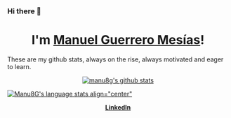 ### Hi there 👋
<h1 align="center">I'm <a href="https://github.com/Manu8G">Manuel Guerrero Mesías</a>!</h1>
These are my github stats, always on the rise, always motivated and eager to learn.

<p align="center">
  <a href="https://github.com/Manu8G"><img src="https://github-readme-stats.vercel.app/api?username=manu8g&hide_border=true&show_icons=true&text_color=4C71F1&bg_color=0000" alt="manu8g's github stats"></a>
</p>



[![Manu8G's language stats align="center"](https://github-readme-stats.vercel.app/api/top-langs/?username=manu8g&layout=compact&exclude_repo=dotfiles,manu8g.github.io,ed_pfinal.github.io&title_color=3a6960&icon_color=3a6960&text_color=3a6960&bg_color=efefef&border_color=1f1f1f)](https://github.com/manu8g?tab=repositories)



<p align="center">
  <strong><a href="https://www.linkedin.com/in/manugueme/">LinkedIn</a></strong>
</p>


<!--
[![Manu8G's language stats](https://github-readme-stats.vercel.app/api/top-langs/?username=manu8g&layout=compact&exclude_repo=dotfiles,manu8g.github.io,ed_pfinal.github.io&title_color=3a6960&icon_color=3a6960&text_color=3a6960&bg_color=efefef&border_color=1f1f1f)](https://github.com/manu8g?tab=repositories)



**Manu8G/Manu8G** is a ✨ _special_ ✨ repository because its `README.md` (this file) appears on your GitHub profile.

Here are some ideas to get you started:

- 🔭 I’m currently working on ...
- 🌱 I’m currently learning ...
- 👯 I’m looking to collaborate on ...
- 🤔 I’m looking for help with ...
- 💬 Ask me about ...
- 📫 How to reach me: ...
- 😄 Pronouns: ...
- ⚡ Fun fact: ...
-->
